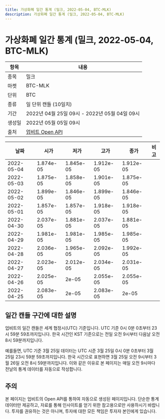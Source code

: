 ```yaml
---
title: 가상화폐 일간 통계 (밀크, 2022-05-04, BTC-MLK)
description: 가상화폐 일간 통계 (밀크, 2022-05-04, BTC-MLK)
---
```



가상화폐 일간 통계 (밀크, 2022-05-04, BTC-MLK)
===

|항목|내용|
|--|--|
|종목|밀크|
|마켓|BTC-MLK|
|단위|BTC|
|종류|일 단위 캔들 (10일치)|
|기간|2022년 04월 25일 09시 - 2022년 05월 04일 09시|
|생성일|2022년 05월 05일 09시|
|출처|[업비트 Open API](https://docs.upbit.com)|


|날짜|시가|저가|고가|종가|비고|
|--|--|--|--|--|--|
|2022-05-04|1.874e-05|1.845e-05|1.912e-05|1.912e-05|    |
|2022-05-03|1.875e-05|1.858e-05|1.901e-05|1.875e-05|    |
|2022-05-02|1.899e-05|1.846e-05|1.899e-05|1.846e-05|    |
|2022-05-01|1.857e-05|1.857e-05|1.918e-05|1.918e-05|    |
|2022-04-30|2.037e-05|1.881e-05|2.037e-05|1.881e-05|    |
|2022-04-29|1.981e-05|1.981e-05|1.985e-05|1.985e-05|    |
|2022-04-28|2.036e-05|1.965e-05|2.092e-05|1.992e-05|    |
|2022-04-27|2.023e-05|2.012e-05|2.034e-05|2.031e-05|    |
|2022-04-26|2.025e-05|2e-05|2.055e-05|2.055e-05|    |
|2022-04-25|2.083e-05|2e-05|2.083e-05|2e-05|    |


일간 캔들 구간에 대한 설명
---


업비트의 일간 캔들은 세계 협정시(UTC) 기준입니다. 
UTC 기준 0시 0분 0초부터 23시 59분 59초까지입니다. 
한국 시간인 KST 기준으로는 전일 오전 9시부터 다음날 오전 8시 59분까지입니다. 


예를들면, UTC 기준 3월 25일 데이터는 UTC 시준 3월 25일 0시 0분 0초부터 3월 25일 23시 59분 59초까지입니다. 
한국 시간으로 표현하면 3월 25일 오전 9시부터 3월 26일 오전 8시 59분까지입니다. 
이와 같은 이유로 본 페이지는 매일 오전 9시마다 전날의 통계 데이터를 자동으로 작성합니다. 


주의
---


본 페이지는 업비트의 Open API를 통하여 자동으로 생성된 페이지입니다. 
단순한 통계 데이터만 제공하고, 자료를 통해 인사이트를 얻기 위한 참고용으로만 사용하시기 바랍니다. 
투자를 권유하는 것은 아니며, 투자에 대한 모든 책임은 투자자 본인에게 있습니다. 
